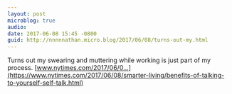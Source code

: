 ```yaml
---
layout: post
microblog: true
audio: 
date: 2017-06-08 15:45 -0800
guid: http://nnnnnathan.micro.blog/2017/06/08/turns-out-my.html
---
```

Turns out my swearing and muttering while working is just part of my process. [www.nytimes.com/2017/06/0...](https://www.nytimes.com/2017/06/08/smarter-living/benefits-of-talking-to-yourself-self-talk.html)
